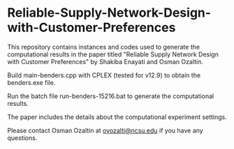 # Reliable-Supply-Network-Design-with-Customer-Preferences
This repository contains instances and codes used to generate the computational results in the paper titled "Reliable Supply Network Design with Customer Preferences" by Shakiba Enayati and Osman Ozaltin.

Build main-benders.cpp with CPLEX (tested for v12.9) to obtain the benders.exe file.

Run the batch file run-benders-15216.bat to generate the computational results.

The paper includes the details about the computational experiment settings.


Please contact Osman Ozaltin at oyozalti@ncsu.edu if you have any questions.
